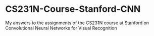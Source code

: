 # CS231N-Course-Stanford-CNN
My answers to the assignments of the CS231N course at Stanford on Convolutional Neural Networks for Visual Recognition
